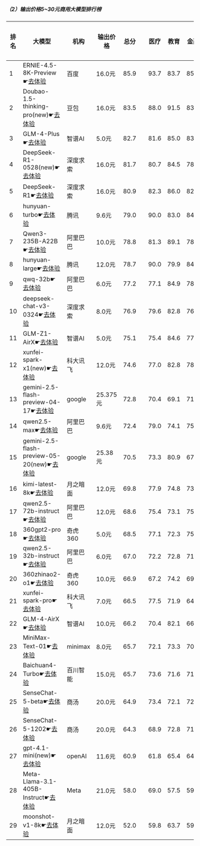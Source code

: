 ##### （2）输出价格5~30元商用大模型排行榜
|排名|大模型|机构|输出价格|总分| |医疗|教育|金融|法律|行政公务|心理健康|推理与数学计算|语言与指令遵从|
|---|-----|---|-------|---|-|----|---|---|---|------|-------|-----------|------------|
|1|ERNIE-4.5-8K-Preview☛[去体验](https://nonelinear.com/static/modelcompare.html?type=proprietary)|百度|16.0元|85.9| |        93.7|83.7|85.2|90.6|        88.8|82.5|        78.5|84.2|
|2|Doubao-1.5-thinking-pro(new)☛[去体验](https://nonelinear.com/static/modelcompare.html?type=proprietary)|豆包|16.0元|83.5| |        88.0|91.5|83.9|83.3|        80.0|71.2|        88.1|81.9|
|3|GLM-4-Plus☛[去体验](https://nonelinear.com/static/modelcompare.html?type=proprietary)|智谱AI|5.0元|82.7| |        81.6|85.0|83.8|94.3|        97.4|68.4|        64.3|86.9|
|4|DeepSeek-R1-0528(new)☛[去体验](https://nonelinear.com/static/modelcompare.html?type=open-source)|深度求索|16.0元|81.7| |        80.7|84.5|78.0|72.2|        96.7|70.8|        87.7|82.9|
|5|DeepSeek-R1☛[去体验](https://nonelinear.com/static/modelcompare.html?type=open-source)|深度求索|16.0元|80.9| |        82.3|86.0|82.9|73.8|        84.7|70.8|        83.2|83.4|
|6|hunyuan-turbo☛[去体验](https://nonelinear.com/static/modelcompare.html?type=proprietary)|腾讯|9.6元|79.0| |        90.0|83.0|84.9|75.0|        73.5|79.9|        64.0|81.5|
|7|Qwen3-235B-A22B☛[去体验](https://nonelinear.com/static/modelcompare.html?type=open-source)|阿里巴巴|10.0元|78.8| |        81.3|89.1|78.1|70.0|        90.0|58.2|        83.7|79.9|
|8|hunyuan-large☛[去体验](https://nonelinear.com/static/modelcompare.html?type=open-source)|腾讯|12.0元|78.7| |        90.0|79.9|84.7|82.4|        72.1|83.0|        60.0|77.7|
|9|qwq-32b☛[去体验](https://nonelinear.com/static/modelcompare.html?type=open-source)|阿里巴巴|6.0元|77.2| |        77.1|84.9|78.4|60.9|        88.1|74.7|        76.5|77.4|
|10|deepseek-chat-v3-0324☛[去体验](https://nonelinear.com/static/modelcompare.html?type=open-source)|深度求索|8.0元|76.9| |        79.6|82.8|76.1|61.7|        82.4|75.8|        73.8|82.8|
|11|GLM-Z1-AirX☛[去体验](https://nonelinear.com/static/modelcompare.html?type=proprietary)|智谱AI|5.0元|75.1| |        75.4|84.6|77.2|60.0|        82.0|61.2|        78.0|82.3|
|12|xunfei-spark-x1(new)☛[去体验](https://nonelinear.com/static/modelcompare.html?type=proprietary)|科大讯飞|12.0元|74.6| |        77.0|82.8|78.1|64.7|        83.7|57.2|        76.3|77.0|
|13|gemini-2.5-flash-preview-04-17☛[去体验](https://nonelinear.com/static/modelcompare.html?type=proprietary)|google|25.375元|72.8| |        70.4|69.1|71.5|62.2|        76.7|71.3|        82.7|78.6|
|14|qwen2.5-max☛[去体验](https://nonelinear.com/static/modelcompare.html?type=proprietary)|阿里巴巴|9.6元|72.4| |        79.0|74.1|75.1|59.5|        72.2|74.5|        66.1|79.0|
|15|gemini-2.5-flash-preview-05-20(new)☛[去体验](https://nonelinear.com/static/modelcompare.html?type=proprietary)|google|25.38元|70.5| |        73.3|80.9|67.0|60.0|        80.0|47.5|        82.5|73.2|
|16|kimi-latest-8k☛[去体验](https://nonelinear.com/static/modelcompare.html?type=proprietary)|月之暗面|12.0元|69.8| |        77.9|74.8|73.3|60.8|        65.3|69.7|        62.8|73.8|
|17|qwen2.5-72b-instruct☛[去体验](https://nonelinear.com/static/modelcompare.html?type=open-source)|阿里巴巴|12.0元|68.6| |        75.4|73.1|75.7|51.6|        68.4|70.0|        61.7|73.1|
|18|360gpt2-pro☛[去体验](https://nonelinear.com/static/modelcompare.html?type=proprietary)|奇虎360|5.0元|68.5| |        77.1|72.3|75.5|50.8|        71.8|60.7|        63.3|76.7|
|19|qwen2.5-32b-instruct☛[去体验](https://nonelinear.com/static/modelcompare.html?type=open-source)|阿里巴巴|6.0元|67.0| |        72.2|72.8|71.9|50.8|        69.1|70.7|        54.9|73.5|
|20|360zhinao2-o1☛[去体验](https://nonelinear.com/static/modelcompare.html?type=proprietary)|奇虎360|10.0元|66.9| |        67.2|74.2|69.5|45.3|        73.3|65.0|        69.7|71.4|
|21|xunfei-spark-pro☛[去体验](https://nonelinear.com/static/modelcompare.html?type=proprietary)|科大讯飞|7.0元|66.5| |        77.5|71.9|64.2|56.9|        61.9|71.6|        55.0|72.8|
|22|GLM-4-AirX☛[去体验](https://nonelinear.com/static/modelcompare.html?type=proprietary)|智谱AI|10.0元|66.2| |        70.4|82.1|66.8|45.8|        74.0|71.5|        44.7|74.2|
|23|MiniMax-Text-01☛[去体验](https://nonelinear.com/static/modelcompare.html?type=open-source)|minimax|8.0元|65.7| |        72.1|73.3|70.1|50.7|        75.1|47.1|        60.0|77.0|
|24|Baichuan4-Turbo☛[去体验](https://nonelinear.com/static/modelcompare.html?type=proprietary)|百川智能|15.0元|65.7| |        73.6|71.6|71.5|45.3|        68.0|71.8|        52.8|70.6|
|25|SenseChat-5-beta☛[去体验](https://nonelinear.com/static/modelcompare.html?type=proprietary)|商汤|20.0元|64.9| |        73.4|72.1|72.3|45.3|        63.3|56.1|        63.5|73.2|
|26|SenseChat-5-1202☛[去体验](https://nonelinear.com/static/modelcompare.html?type=proprietary)|商汤|20.0元|64.3| |        68.9|72.8|71.1|47.1|        55.1|66.1|        58.7|74.8|
|27|gpt-4.1-mini(new)☛[去体验](https://nonelinear.com/static/modelcompare.html?type=proprietary)|openAI|11.6元|60.9| |        61.8|65.4|64.8|33.3|        80.0|35.0|        73.0|74.1|
|28|Meta-Llama-3.1-405B-Instruct☛[去体验](https://nonelinear.com/static/modelcompare.html?type=open-source)|Meta|21.0元|58.0| |        69.0|57.5|59.3|34.7|        62.4|56.5|        53.6|71.3|
|29|moonshot-v1-8k☛[去体验](https://nonelinear.com/static/modelcompare.html?type=proprietary)|月之暗面|12.0元|52.0| |        59.8|63.7|59.4|32.2|        42.0|38.6|        51.3|69.2|
    

